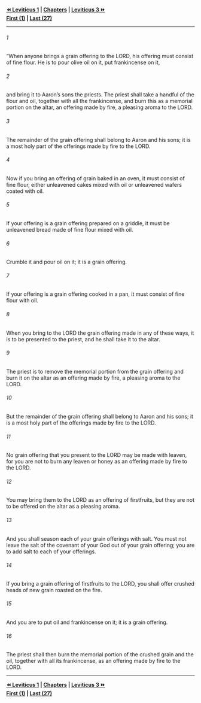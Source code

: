   
**[⏪ Leviticus 1](./Leviticus%201.md) | [Chapters](./_index.md) | [Leviticus 3 ⏩](./Leviticus%203.md)**  
**[First (1)](./Leviticus%201.md) | [Last (27)](./Leviticus%2027.md)**  
  
---  
  
###### 1  
“When anyone brings a grain offering to the LORD, his offering must consist of fine flour. He is to pour olive oil on it, put frankincense on it,  
  
###### 2  
and bring it to Aaron’s sons the priests. The priest shall take a handful of the flour and oil, together with all the frankincense, and burn this as a memorial portion on the altar, an offering made by fire, a pleasing aroma to the LORD.  
  
###### 3  
The remainder of the grain offering shall belong to Aaron and his sons; it is a most holy part of the offerings made by fire to the LORD.  
  
###### 4  
Now if you bring an offering of grain baked in an oven, it must consist of fine flour, either unleavened cakes mixed with oil or unleavened wafers coated with oil.  
  
###### 5  
If your offering is a grain offering prepared on a griddle, it must be unleavened bread made of fine flour mixed with oil.  
  
###### 6  
Crumble it and pour oil on it; it is a grain offering.  
  
###### 7  
If your offering is a grain offering cooked in a pan, it must consist of fine flour with oil.  
  
###### 8  
When you bring to the LORD the grain offering made in any of these ways, it is to be presented to the priest, and he shall take it to the altar.  
  
###### 9  
The priest is to remove the memorial portion from the grain offering and burn it on the altar as an offering made by fire, a pleasing aroma to the LORD.  
  
###### 10  
But the remainder of the grain offering shall belong to Aaron and his sons; it is a most holy part of the offerings made by fire to the LORD.  
  
###### 11  
No grain offering that you present to the LORD may be made with leaven, for you are not to burn any leaven or honey as an offering made by fire to the LORD.  
  
###### 12  
You may bring them to the LORD as an offering of firstfruits, but they are not to be offered on the altar as a pleasing aroma.  
  
###### 13  
And you shall season each of your grain offerings with salt. You must not leave the salt of the covenant of your God out of your grain offering; you are to add salt to each of your offerings.  
  
###### 14  
If you bring a grain offering of firstfruits to the LORD, you shall offer crushed heads of new grain roasted on the fire.  
  
###### 15  
And you are to put oil and frankincense on it; it is a grain offering.  
  
###### 16  
The priest shall then burn the memorial portion of the crushed grain and the oil, together with all its frankincense, as an offering made by fire to the LORD.  
  
  
---  
  
**[⏪ Leviticus 1](./Leviticus%201.md) | [Chapters](./_index.md) | [Leviticus 3 ⏩](./Leviticus%203.md)**  
**[First (1)](./Leviticus%201.md) | [Last (27)](./Leviticus%2027.md)**  
  
